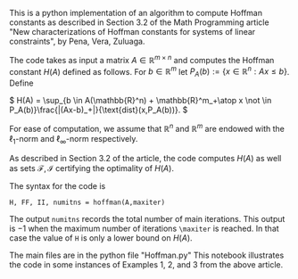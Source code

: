 This is a python implementation of an algorithm to compute Hoffman constants as described in Section 3.2 of the Math Programming article "New characterizations of Hoffman constants for systems of linear constraints", by Pena, Vera, Zuluaga.

The code takes as input a matrix $A\in \mathbb{R}^{m\times n}$ and computes the Hoffman constant $H(A)$ defined as follows.  For $b\in \mathbb{R}^m$ let $P_A(b):=\{x\in \mathbb{R}^n: Ax\le b\}$.  Define

$
H(A) = \sup_{b \in A(\mathbb{R}^n) + \mathbb{R}^m_+\atop x \not \in P_A(b)}\frac{\|(Ax-b)_+\|}{\text{dist}(x,P_A(b))}.
$

For ease of computation, we assume that $\mathbb{R}^n$ and $\mathbb{R}^m$ are endowed with the $\ell_1$-norm and $\ell_\infty$-norm respectively.


As described in Section 3.2 of the article, the code computes $H(A)$ as well as sets $\mathcal F, \mathcal I$ certifying the optimality of $H(A)$.  

The syntax for the code is 

`H, FF, II, numitns = hoffman(A,maxiter)`

The output `numitns` records the total number of main iterations.  This output is $-1$ when the maximum number of iterations `\maxiter` is reached.  In that case the value of `H` is only a lower bound on $H(A)$.

The main files are in the python file "Hoffman.py"
This notebook illustrates the code in some instances of Examples 1, 2, and 3 from the above article.
